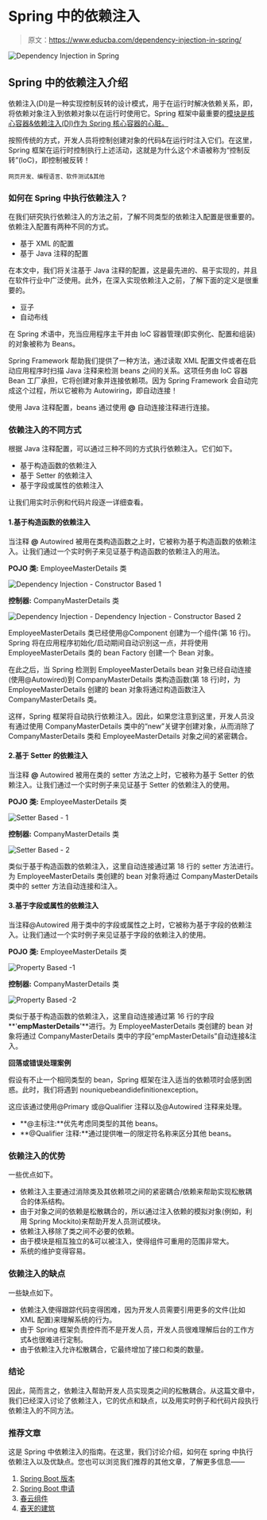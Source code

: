 # Spring 中的依赖注入

> 原文：<https://www.educba.com/dependency-injection-in-spring/>

![Dependency Injection in Spring](img/62579c46ae3ae316cca607a14b5982f9.png)



## Spring 中的依赖注入介绍

依赖注入(DI)是一种实现控制反转的设计模式，用于在运行时解决依赖关系，即，将依赖对象注入到依赖对象以在运行时使用它。Spring 框架中最重要的[模块是核心容器&依赖注入(DI)作为 Spring 核心容器的心脏。](https://www.educba.com/what-is-spring-framework/)

按照传统的方式，开发人员将控制创建对象的代码&在运行时注入它们。在这里，Spring 框架在运行时控制执行上述活动，这就是为什么这个术语被称为“控制反转”(IoC)，即控制被反转！

<small>网页开发、编程语言、软件测试&其他</small>

### 如何在 Spring 中执行依赖注入？

在我们研究执行依赖注入的方法之前，了解不同类型的依赖注入配置是很重要的。依赖注入配置有两种不同的方式。

*   基于 XML 的配置
*   基于 Java 注释的配置

在本文中，我们将关注基于 Java 注释的配置，这是最先进的、易于实现的，并且在软件行业中广泛使用。此外，在深入实现依赖注入之前，了解下面的定义是很重要的。

*   豆子
*   自动布线

在 Spring 术语中，充当应用程序主干并由 IoC 容器管理(即实例化、配置和组装)的对象被称为 Beans。

Spring Framework 帮助我们提供了一种方法，通过读取 XML 配置文件或者在启动应用程序时扫描 Java 注释来检测 beans 之间的关系。这项任务由 IoC 容器 Bean 工厂承担，它将创建对象并连接依赖项。因为 Spring Framework 会自动完成这个过程，所以它被称为 Autowiring，即自动连接！

使用 Java 注释配置，beans 通过使用 **@** 自动连接注释进行连接。

### 依赖注入的不同方式

根据 Java 注释配置，可以通过三种不同的方式执行依赖注入。它们如下。

*   基于构造函数的依赖注入
*   基于 Setter 的依赖注入
*   基于字段或属性的依赖注入

让我们用实时示例和代码片段逐一详细查看。

#### 1.基于构造函数的依赖注入

当注释 **@** Autowired 被用在类构造函数之上时，它被称为基于构造函数的依赖注入。让我们通过一个实时例子来见证基于构造函数的依赖注入的用法。

**POJO 类:** EmployeeMasterDetails 类

![Dependency Injection - Constructor Based 1](img/c52b1f5d3b333a1e0fd297b0aa60a613.png)



**控制器:** CompanyMasterDetails 类

![Dependency Injection - Dependency Injection - Constructor Based 2](img/df5a762e237c1e926ac35a67e6293a8b.png)



EmployeeMasterDetails 类已经使用@Component 创建为一个组件(第 16 行)。Spring 将在应用程序初始化/启动期间自动识别这一点，并将使用 EmployeeMasterDetails 类的 bean Factory 创建一个 Bean 对象。

在此之后，当 Spring 检测到 EmployeeMasterDetails bean 对象已经自动连接(使用@Autowired)到 CompanyMasterDetails 类构造函数(第 18 行)时，为 EmployeeMasterDetails 创建的 bean 对象将通过构造函数注入 CompanyMasterDetails 类。

这样，Spring 框架将自动执行依赖注入。因此，如果您注意到这里，开发人员没有通过使用 CompanyMasterDetails 类中的“new”关键字创建对象，从而消除了 CompanyMasterDetails 类和 EmployeeMasterDetails 对象之间的紧密耦合。

#### 2.基于 Setter 的依赖注入

当注释 **@** Autowired 被用在类的 setter 方法之上时，它被称为基于 Setter 的依赖注入。让我们通过一个实时例子来见证基于 Setter 的依赖注入的使用。

**POJO 类:** EmployeeMasterDetails 类

![Setter Based - 1](img/e47babd69bfcca523bcfc4b5d155796f.png)



**控制器:** CompanyMasterDetails 类

![Setter Based - 2](img/732c3e723c4574dafc7e0333e0031b67.png)



类似于基于构造函数的依赖注入，这里自动连接通过第 18 行的 setter 方法进行。为 EmployeeMasterDetails 类创建的 bean 对象将通过 CompanyMasterDetails 类中的 setter 方法自动连接和注入。

#### 3.基于字段或属性的依赖注入

当注释@Autowired 用于类中的字段或属性之上时，它被称为基于字段的依赖注入。让我们通过一个实时例子来见证基于字段的依赖注入的使用。

**POJO 类:** EmployeeMasterDetails 类

![Property Based -1](img/73b63743055e6bd1fbfbac4937729519.png)



**控制器:** CompanyMasterDetails 类

![Property Based -2](img/b3d5b9fc4085ee8320d312d20bfb7c84.png)



类似于基于构造函数的依赖注入，这里自动连接通过第 16 行的字段**'**empMasterDetails**'**进行。为 EmployeeMasterDetails 类创建的 bean 对象将通过 CompanyMasterDetails 类中的字段“empMasterDetails”自动连接&注入。

**回落或错误处理案例**

假设有不止一个相同类型的 bean，Spring 框架在注入适当的依赖项时会感到困惑。此时，我们将遇到 nouniquebeandidefinitionexception。

这应该通过使用@Primary 或@Qualifier 注释以及@Autowired 注释来处理。

*   **@主标注:**优先考虑同类型的其他 beans。
*   **@Qualifier 注释:**通过提供唯一的限定符名称来区分其他 beans。

### 依赖注入的优势

一些优点如下。

*   依赖注入主要通过消除类及其依赖项之间的紧密耦合/依赖来帮助实现松散耦合的体系结构。
*   由于对象之间的依赖是松散耦合的，所以通过注入依赖的模拟对象(例如，利用 Spring Mockito)来帮助开发人员测试模块。
*   依赖注入移除了类之间不必要的依赖。
*   由于模块是相互独立的&可以被注入，使得组件可重用的范围非常大。
*   系统的维护变得容易。

### 依赖注入的缺点

一些缺点如下。

*   依赖注入使得跟踪代码变得困难，因为开发人员需要引用更多的文件(比如 XML 配置)来理解系统的行为。
*   由于 Spring 框架负责控件而不是开发人员，开发人员很难理解后台的工作方式&也很难进行定制。
*   由于依赖注入允许松散耦合，它最终增加了接口和类的数量。

### 结论

因此，简而言之，依赖注入帮助开发人员实现类之间的松散耦合。从这篇文章中，我们已经深入讨论了依赖注入，它的优点和缺点，以及用实时例子和代码片段执行依赖注入的不同方法。

### 推荐文章

这是 Spring 中依赖注入的指南。在这里，我们讨论介绍，如何在 spring 中执行依赖注入以及优缺点。您也可以浏览我们推荐的其他文章，了解更多信息——

1.  [Spring Boot 版本](https://www.educba.com/spring-boot-versions/)
2.  [Spring Boot 申请](https://www.educba.com/spring-boot-application/)
3.  [春云组件](https://www.educba.com/spring-cloud-components/)
4.  [春天的建筑](https://www.educba.com/spring-architecture/)





